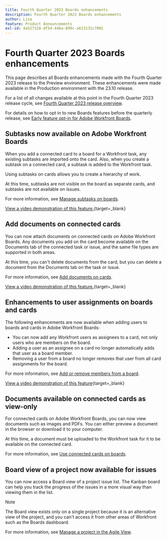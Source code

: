 ```yaml
---
title: Fourth Quarter 2023 Boards enhancements
description: Fourth Quarter 2023 Boards enhancements
author: Lisa
feature: Product Announcements
exl-id: 4a527328-df5d-446a-899c-a613131c7001
---
```

# Fourth Quarter 2023 Boards enhancements

This page describes all Boards enhancements made with the Fourth Quarter 2023 release to the Preview environment. These enhancements were made available in the Production environment with the 23.10 release.

For a list of all changes available at this point in the Fourth Quarter 2023 release cycle, see [Fourth Quarter 2023 release overview](/help/quicksilver/product-announcements/product-releases/23-q4-release-activity/23-q4-release-overview.md).

For details on how to opt in to new Boards features before the quarterly release, see [Early feature opt-in for Adobe Workfront Boards](/help/quicksilver/agile/get-started-with-boards/boards-early-feature-opt-in.md).

## Subtasks now available on Adobe Workfront Boards

When you add a connected card to a board for a Workfront task, any existing subtasks are imported onto the card. Also, when you create a subtask on a connected card, a subtask is added to the Workfront task.

Using subtasks on cards allows you to create a hierarchy of work.

At this time, subtasks are not visible on the board as separate cards, and subtasks are not available on issues.

For more information, see [Manage subtasks on boards](/help/quicksilver/agile/get-started-with-boards/manage-subtasks-on-boards.md).

[View a video demonstration of this feature.](https://video.tv.adobe.com/v/3424860/){target=_blank}

## Add documents on connected cards

You can now attach documents on connected cards on Adobe Workfront Boards. Any documents you add on the card become available on the Documents tab of the connected task or issue, and the same file types are supported in both areas.

At this time, you can't delete documents from the card, but you can delete a document from the Documents tab on the task or issue.

For more information, see [Add documents on cards](/help/quicksilver/agile/get-started-with-boards/add-documents-on-cards.md).

[View a video demonstration of this feature.](https://video.tv.adobe.com/v/3423070/){target=_blank}

## Enhancements to user assignments on boards and cards

The following enhancements are now available when adding users to boards and cards in Adobe Workfront Boards:

* You can now add any Workfront users as assignees to a card, not only users who are members on the board.
* Adding a user as an assignee on a card no longer automatically adds that user as a board member.
* Removing a user from a board no longer removes that user from all card assignments for the board.

For more information, see [Add or remove members from a board](/help/quicksilver/agile/get-started-with-boards/add-members-to-board.md).

[View a video demonstration of this feature](https://video.tv.adobe.com/v/3423222/){target=_blank}

## Documents available on connected cards as view-only

For connected cards on Adobe Workfront Boards, you can now view documents such as images and PDFs. You can either preview a document in the browser or download it to your computer.

At this time, a document must be uploaded to the Workfront task for it to be available on the connected card.

For more information, see [Use connected cards on boards](/help/quicksilver/agile/get-started-with-boards/connected-cards.md).

## Board view of a project now available for issues

You can now access a Board view of a project issue list. The Kanban board can help you track the progress of the issues in a more visual way than viewing them in the list.

>[!NOTE]
>
>The Board view exists only on a single project because it is an alternative view of the project, and you can't access it from other areas of Workfront such as the Boards dashboard.

For more information, see [Manage a project in the Agile View](/help/quicksilver/manage-work/projects/manage-projects/manage-projects-in-agile-view.md).

